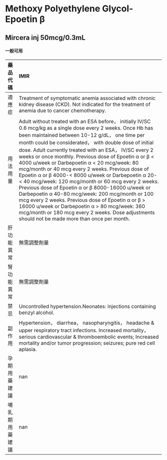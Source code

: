 # Methoxy Polyethylene Glycol- Epoetin β

## Mircera inj 50mcg/0.3mL

#### 一般可用

| 藥品代碼       | IMIR                                                                                                                                                                                                                                                                                                                                                                                                                                                                                                                                                                                                                                                                                                                                                                                                                                                                            |
|:---------------|:--------------------------------------------------------------------------------------------------------------------------------------------------------------------------------------------------------------------------------------------------------------------------------------------------------------------------------------------------------------------------------------------------------------------------------------------------------------------------------------------------------------------------------------------------------------------------------------------------------------------------------------------------------------------------------------------------------------------------------------------------------------------------------------------------------------------------------------------------------------------------------|
| 適應症         | Treatment of symptomatic anemia associated with chronic kidney disease (CKD). Not indicated for the treatment of anemia due to cancer chemotherapy.                                                                                                                                                                                                                                                                                                                                                                                                                                                                                                                                                                                                                                                                                                                             |
| 用法用量       | Adult without treated with an ESA before， initially IV/SC 0.6 mcg/kg as a single dose every 2 weeks. Once Hb has been maintained between 10-12 g/dL， one time per month could be considerated， with double dose of initial dose. Adult currently treated with an ESA， IV/SC every 2 weeks or once monthly. Previous dose of Epoetin α or β < 4000 u/week or Darbepoetin α < 20 mcg/week: 80 mcg/month or 40 mcg every 2 weeks. Previous dose of Epoetin α or β 4000-< 8000 u/week or Darbepoetin α 20-< 40 mcg/week: 120 mcg/month or 60 mcg every 2 weeks. Previous dose of Epoetin α or β 8000-16000 u/week or Darbepoetin α 40-80 mcg/week: 200 mcg/month or 100 mcg every 2 weeks. Previous dose of Epoetin α or β > 16000 u/week or Darbepoetin α > 80 mcg/week: 360 mcg/month or 180 mcg every 2 weeks. Dose adjustments should not be made more than once per month. |
| 肝功能異常     | 無需調整劑量                                                                                                                                                                                                                                                                                                                                                                                                                                                                                                                                                                                                                                                                                                                                                                                                                                                                    |
| 腎功能異常     | 無需調整劑量                                                                                                                                                                                                                                                                                                                                                                                                                                                                                                                                                                                                                                                                                                                                                                                                                                                                    |
| 禁忌           | Uncontrolled hypertension.Neonates: injections containing benzyl alcohol.                                                                                                                                                                                                                                                                                                                                                                                                                                                                                                                                                                                                                                                                                                                                                                                                       |
| 副作用         | Hypertension， diarrhea， nasopharyngitis， headache & upper respiratory tract infections. Increased mortality， serious cardiovascular & thromboembolic events; Increased mortality and/or tumor progression; seizures; pure red cell aplasia.                                                                                                                                                                                                                                                                                                                                                                                                                                                                                                                                                                                                                                 |
| 孕期用藥建議   | nan                                                                                                                                                                                                                                                                                                                                                                                                                                                                                                                                                                                                                                                                                                                                                                                                                                                                             |
| 哺乳期用藥建議 | nan                                                                                                                                                                                                                                                                                                                                                                                                                                                                                                                                                                                                                                                                                                                                                                                                                                                                             |

